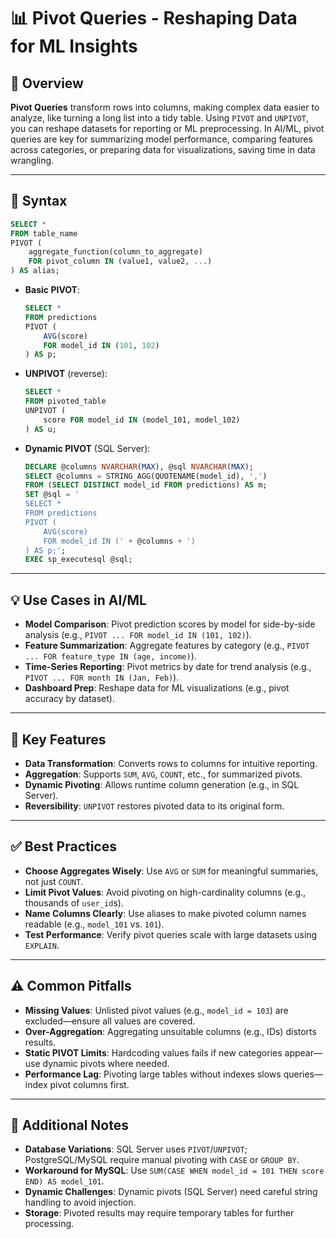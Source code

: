 # 📊 Pivot Queries - Reshaping Data for ML Insights

## 🌟 Overview

**Pivot Queries** transform rows into columns, making complex data easier to analyze, like turning a long list into a tidy table. Using `PIVOT` and `UNPIVOT`, you can reshape datasets for reporting or ML preprocessing. In AI/ML, pivot queries are key for summarizing model performance, comparing features across categories, or preparing data for visualizations, saving time in data wrangling.

---

## 📜 Syntax

```sql
SELECT *
FROM table_name
PIVOT (
    aggregate_function(column_to_aggregate)
    FOR pivot_column IN (value1, value2, ...)
) AS alias;
```

- **Basic PIVOT**:
  ```sql
  SELECT *
  FROM predictions
  PIVOT (
      AVG(score)
      FOR model_id IN (101, 102)
  ) AS p;
  ```
- **UNPIVOT** (reverse):
  ```sql
  SELECT *
  FROM pivoted_table
  UNPIVOT (
      score FOR model_id IN (model_101, model_102)
  ) AS u;
  ```
- **Dynamic PIVOT** (SQL Server):
  ```sql
  DECLARE @columns NVARCHAR(MAX), @sql NVARCHAR(MAX);
  SELECT @columns = STRING_AGG(QUOTENAME(model_id), ',')
  FROM (SELECT DISTINCT model_id FROM predictions) AS m;
  SET @sql = '
  SELECT *
  FROM predictions
  PIVOT (
      AVG(score)
      FOR model_id IN (' + @columns + ')
  ) AS p;';
  EXEC sp_executesql @sql;
  ```

---

## 💡 Use Cases in AI/ML

- **Model Comparison**: Pivot prediction scores by model for side-by-side analysis (e.g., `PIVOT ... FOR model_id IN (101, 102)`).
- **Feature Summarization**: Aggregate features by category (e.g., `PIVOT ... FOR feature_type IN (age, income)`).
- **Time-Series Reporting**: Pivot metrics by date for trend analysis (e.g., `PIVOT ... FOR month IN (Jan, Feb)`).
- **Dashboard Prep**: Reshape data for ML visualizations (e.g., pivot accuracy by dataset).

---

## 🔑 Key Features

- **Data Transformation**: Converts rows to columns for intuitive reporting.
- **Aggregation**: Supports `SUM`, `AVG`, `COUNT`, etc., for summarized pivots.
- **Dynamic Pivoting**: Allows runtime column generation (e.g., in SQL Server).
- **Reversibility**: `UNPIVOT` restores pivoted data to its original form.

---

## ✅ Best Practices

- **Choose Aggregates Wisely**: Use `AVG` or `SUM` for meaningful summaries, not just `COUNT`.
- **Limit Pivot Values**: Avoid pivoting on high-cardinality columns (e.g., thousands of `user_id`s).
- **Name Columns Clearly**: Use aliases to make pivoted column names readable (e.g., `model_101` vs. `101`).
- **Test Performance**: Verify pivot queries scale with large datasets using `EXPLAIN`.

---

## ⚠️ Common Pitfalls

- **Missing Values**: Unlisted pivot values (e.g., `model_id = 103`) are excluded—ensure all values are covered.
- **Over-Aggregation**: Aggregating unsuitable columns (e.g., IDs) distorts results.
- **Static PIVOT Limits**: Hardcoding values fails if new categories appear—use dynamic pivots where needed.
- **Performance Lag**: Pivoting large tables without indexes slows queries—index pivot columns first.

---

## 📝 Additional Notes

- **Database Variations**: SQL Server uses `PIVOT`/`UNPIVOT`; PostgreSQL/MySQL require manual pivoting with `CASE` or `GROUP BY`.
- **Workaround for MySQL**: Use `SUM(CASE WHEN model_id = 101 THEN score END) AS model_101`.
- **Dynamic Challenges**: Dynamic pivots (SQL Server) need careful string handling to avoid injection.
- **Storage**: Pivoted results may require temporary tables for further processing.